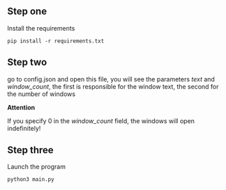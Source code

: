 **Step one**
-

Install the requirements

```shell
pip install -r requirements.txt
```

**Step two**
-

go to config.json and open this file,
you will see the parameters *text* and *window_count*,
the first is responsible for the window text,
the second for the number of windows

**Attention**

If you specify 0 in the *window_count* field,
the windows will open indefinitely!

**Step three**
-

Launch the program
```shell
python3 main.py
```
